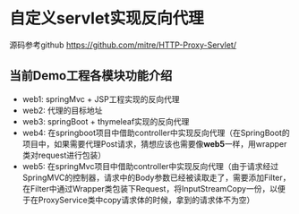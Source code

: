 # 自定义servlet实现反向代理

源码参考github https://github.com/mitre/HTTP-Proxy-Servlet/

## 当前Demo工程各模块功能介绍
- web1: springMvc + JSP工程实现的反向代理
- web2: 代理的目标地址
- web3: springBoot + thymeleaf实现的反向代理
- web4: 在springboot项目中借助controller中实现反向代理（在SpringBoot的项目中，如果需要代理Post请求，猜想应该也需要像**web5**一样，用wrapper类对request进行包装）
- web5: 在springMvc项目中借助controller中实现反向代理（由于请求经过SpringMVC的控制器，请求中的Body参数已经被读取走了，需要添加Filter，在Filter中通过Wrapper类包装下Request，将InputStreamCopy一份，以便于在ProxyService类中copy请求体的时候，拿到的请求体不为空）
